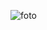 

![foto](https://user-images.githubusercontent.com/33932398/98766394-d5576e00-23bd-11eb-9875-ffa284cfaf09.jpg)
